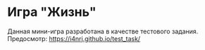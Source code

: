 # Игра "Жизнь"
Данная мини-игра разработана в качестве тестового задания.
Предосмотр: https://i4nrj.github.io/test_task/
